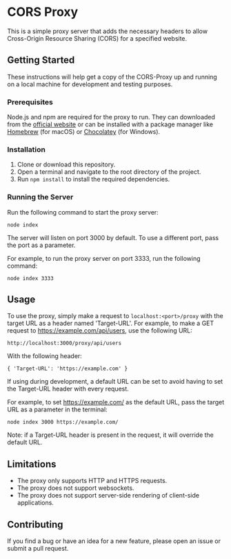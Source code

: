 # CORS Proxy

This is a simple proxy server that adds the necessary headers to allow Cross-Origin Resource Sharing (CORS) for a specified website.

## Getting Started

These instructions will help get a copy of the CORS-Proxy up and running on a local machine for development and testing purposes.

### Prerequisites
Node.js and npm are required for the proxy to run. They can downloaded from the [official website](https://nodejs.org/en/) or can be installed with a package manager like [Homebrew](https://brew.sh/) (for macOS) or [Chocolatey](https://chocolatey.org/) (for Windows).

### Installation
1. Clone or download this repository.
2. Open a terminal and navigate to the root directory of the project.
3. Run ```npm install``` to install the required dependencies.

### Running the Server

Run the following command to start the proxy server:

``` node index ```

The server will listen on port 3000 by default. To use a different port, pass the port as a parameter.

For example, to run the proxy server on port 3333, run the following command:

``` node index 3333 ```

## Usage
To use the proxy, simply make a request to `localhost:<port>/proxy` with the target URL as a header named 'Target-URL'. For example, to make a GET request to https://example.com/api/users, use the following URL:

```http://localhost:3000/proxy/api/users ```

With the following header:

```{ 'Target-URL': 'https://example.com' } ```

If using during development, a default URL can be set to avoid having to set the Target-URL header with every request. 

For example, to set https://example.com/ as the default URL, pass the target URL as a parameter in the terminal:

``` node index 3000 https://example.com/ ```

Note: if a Target-URL header is present in the request, it will override the default URL.

## Limitations
* The proxy only supports HTTP and HTTPS requests.
* The proxy does not support websockets.
* The proxy does not support server-side rendering of client-side applications.

## Contributing

If you find a bug or have an idea for a new feature, please open an issue or submit a pull request.
